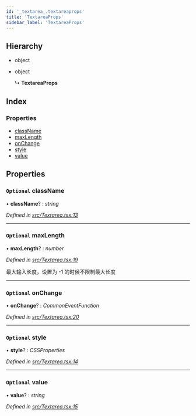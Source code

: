 ```yaml
---
id: '_textarea_.textareaprops'
title: 'TextareaProps'
sidebar_label: 'TextareaProps'
---
```


## Hierarchy

- object

- object

  ↳ **TextareaProps**

## Index

### Properties

- [className](_textarea_.textareaprops.md#optional-classname)
- [maxLength](_textarea_.textareaprops.md#optional-maxlength)
- [onChange](_textarea_.textareaprops.md#optional-onchange)
- [style](_textarea_.textareaprops.md#optional-style)
- [value](_textarea_.textareaprops.md#optional-value)

## Properties

### `Optional` className

• **className**? : _string_

_Defined in [src/Textarea.tsx:13](https://github.com/tarojsx/ui/blob/v0.11.0/src/Textarea.tsx#L13)_

---

### `Optional` maxLength

• **maxLength**? : _number_

_Defined in [src/Textarea.tsx:19](https://github.com/tarojsx/ui/blob/v0.11.0/src/Textarea.tsx#L19)_

最大输入长度，设置为 -1 的时候不限制最大长度

---

### `Optional` onChange

• **onChange**? : _CommonEventFunction_

_Defined in [src/Textarea.tsx:20](https://github.com/tarojsx/ui/blob/v0.11.0/src/Textarea.tsx#L20)_

---

### `Optional` style

• **style**? : _CSSProperties_

_Defined in [src/Textarea.tsx:14](https://github.com/tarojsx/ui/blob/v0.11.0/src/Textarea.tsx#L14)_

---

### `Optional` value

• **value**? : _string_

_Defined in [src/Textarea.tsx:15](https://github.com/tarojsx/ui/blob/v0.11.0/src/Textarea.tsx#L15)_
